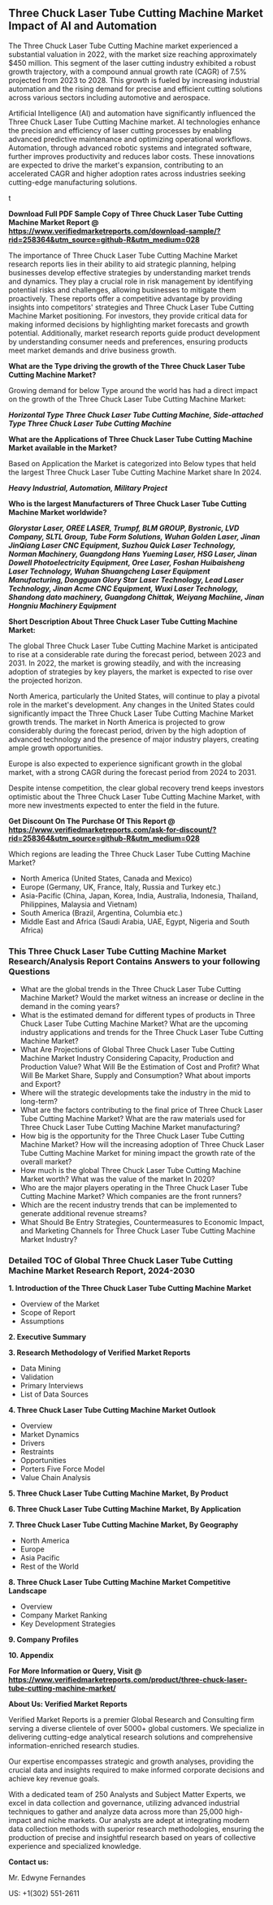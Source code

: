 <h2>Three Chuck Laser Tube Cutting Machine Market Impact of AI and Automation</h2><p>The Three Chuck Laser Tube Cutting Machine market experienced a substantial valuation in 2022, with the market size reaching approximately $450 million. This segment of the laser cutting industry exhibited a robust growth trajectory, with a compound annual growth rate (CAGR) of 7.5% projected from 2023 to 2028. This growth is fueled by increasing industrial automation and the rising demand for precise and efficient cutting solutions across various sectors including automotive and aerospace.</p><p>Artificial Intelligence (AI) and automation have significantly influenced the Three Chuck Laser Tube Cutting Machine market. AI technologies enhance the precision and efficiency of laser cutting processes by enabling advanced predictive maintenance and optimizing operational workflows. Automation, through advanced robotic systems and integrated software, further improves productivity and reduces labor costs. These innovations are expected to drive the market's expansion, contributing to an accelerated CAGR and higher adoption rates across industries seeking cutting-edge manufacturing solutions.</p>t</p><p id="" class=""><strong>Download Full PDF Sample Copy of Three Chuck Laser Tube Cutting Machine Market Report @ <a href="https://www.verifiedmarketreports.com/download-sample/?rid=258364&utm_source=github-R&utm_medium=028" target="_blank">https://www.verifiedmarketreports.com/download-sample/?rid=258364&utm_source=github-R&utm_medium=028</a></strong></p><p>The importance of&nbsp;Three Chuck Laser Tube Cutting Machine Market research reports lies in their ability to aid strategic planning, helping businesses develop effective strategies by understanding market trends and dynamics. They play a crucial role in risk management by identifying potential risks and challenges, allowing businesses to mitigate them proactively. These reports offer a competitive advantage by providing insights into competitors' strategies and Three Chuck Laser Tube Cutting Machine Market positioning. For investors, they provide critical data for making informed decisions by highlighting market forecasts and growth potential. Additionally, market research reports guide product development by understanding consumer needs and preferences, ensuring products meet market demands and drive business growth.</p><p><strong>What are the&nbsp;Type driving the growth of the Three Chuck Laser Tube Cutting Machine Market?</strong></p><p id="" class="">Growing demand for below Type around the world has had a direct impact on the growth of the Three Chuck Laser Tube Cutting Machine Market:</p><em><strong>Horizontal Type Three Chuck Laser Tube Cutting Machine, Side-attached Type Three Chuck Laser Tube Cutting Machine</strong></em></p><strong>What are the&nbsp;Applications&nbsp;of Three Chuck Laser Tube Cutting Machine Market available in the Market?</strong></p><p id="" class="">Based on Application the Market is categorized into Below types that held the largest Three Chuck Laser Tube Cutting Machine Market share In 2024.</p><em><strong>Heavy Industrial, Automation, Military Project</strong></em></p><strong>Who is the largest Manufacturers of Three Chuck Laser Tube Cutting Machine Market worldwide?</strong></p><p><em><strong>Glorystar Laser, OREE LASER, Trumpf, BLM GROUP, Bystronic, LVD Company, SLTL Group, Tube Form Solutions, Wuhan Golden Laser, Jinan JinQiang Laser CNC Equipment, Suzhou Quick Laser Technology, Norman Machinery, Guangdong Hans Yueming Laser, HSG Laser, Jinan Dowell Photoelectricity Equipment, Oree Laser, Foshan Huibaisheng Laser Technology, Wuhan Shuangcheng Laser Equipment Manufacturing, Dongguan Glory Star Laser Technology, Lead Laser Technology, Jinan Acme CNC Equipment, Wuxi Laser Technology, Shandong dato machinery, Guangdong Chittak, Weiyang Machiine, Jinan Hongniu Machinery Equipment</strong></em></p><p id="" class=""><strong>Short Description About Three Chuck Laser Tube Cutting Machine Market:</strong></p><p>The global Three Chuck Laser Tube Cutting Machine Market is anticipated to rise at a considerable rate during the forecast period, between 2023 and 2031. In 2022, the market is growing steadily, and with the increasing adoption of strategies by key players, the market is expected to rise over the projected horizon.</p><p>North America, particularly the United States, will continue to play a pivotal role in the market's development. Any changes in the United States could significantly impact the Three Chuck Laser Tube Cutting Machine Market growth trends. The market in North America is projected to grow considerably during the forecast period, driven by the high adoption of advanced technology and the presence of major industry players, creating ample growth opportunities.</p><p>Europe is also expected to experience significant growth in the global market, with a strong CAGR during the forecast period from 2024 to 2031.</p><p>Despite intense competition, the clear global recovery trend keeps investors optimistic about the Three Chuck Laser Tube Cutting Machine Market, with more new investments expected to enter the field in the future.</p><p id="" class=""><strong>Get Discount On The Purchase Of This Report @ <a href="https://www.verifiedmarketreports.com/ask-for-discount/?rid=258364&utm_source=github-R&utm_medium=028" target="_blank">https://www.verifiedmarketreports.com/ask-for-discount/?rid=258364&utm_source=github-R&utm_medium=028</a></strong></p>Which regions are leading the Three Chuck Laser Tube Cutting Machine Market?</p><ul><li>North America (United States, Canada and Mexico)</li><li>Europe (Germany, UK, France, Italy, Russia and Turkey etc.)</li><li>Asia-Pacific (China, Japan, Korea, India, Australia, Indonesia, Thailand, Philippines, Malaysia and Vietnam)</li><li>South America (Brazil, Argentina, Columbia etc.)</li><li>Middle East and Africa (Saudi Arabia, UAE, Egypt, Nigeria and South Africa)</li></ul><h3 id="" class="">This Three Chuck Laser Tube Cutting Machine Market Research/Analysis Report Contains Answers to your following Questions</h3><ul><li>What are the global trends in the Three Chuck Laser Tube Cutting Machine Market? Would the market witness an increase or decline in the demand in the coming years?</li><li>What is the estimated demand for different types of products in Three Chuck Laser Tube Cutting Machine Market? What are the upcoming industry applications and trends for the Three Chuck Laser Tube Cutting Machine Market?</li><li>What Are Projections of Global Three Chuck Laser Tube Cutting Machine Market Industry Considering Capacity, Production and Production Value? What Will Be the Estimation of Cost and Profit? What Will Be Market Share, Supply and Consumption? What about imports and Export?</li><li>Where will the strategic developments take the industry in the mid to long-term?</li><li>What are the factors contributing to the final price of Three Chuck Laser Tube Cutting Machine Market? What are the raw materials used for Three Chuck Laser Tube Cutting Machine Market manufacturing?</li><li>How big is the opportunity for the Three Chuck Laser Tube Cutting Machine Market? How will the increasing adoption of Three Chuck Laser Tube Cutting Machine Market for mining impact the growth rate of the overall market?</li><li>How much is the global Three Chuck Laser Tube Cutting Machine Market worth? What was the value of the market In 2020?</li><li>Who are the major players operating in the Three Chuck Laser Tube Cutting Machine Market? Which companies are the front runners?</li><li>Which are the recent industry trends that can be implemented to generate additional revenue streams?</li><li>What Should Be Entry Strategies, Countermeasures to Economic Impact, and Marketing Channels for Three Chuck Laser Tube Cutting Machine Market Industry?</li></ul><h3 id="" class="">Detailed TOC of Global Three Chuck Laser Tube Cutting Machine Market Research Report, 2024-2030</h3><p id="" class=""><strong>1. Introduction of the Three Chuck Laser Tube Cutting Machine Market</strong></p><ul><li>Overview of the Market</li><li>Scope of Report</li><li>Assumptions</li></ul><p id="" class=""><strong>2. Executive Summary</strong></p><p id="" class=""><strong>3. Research Methodology of Verified Market Reports</strong></p><ul><li>Data Mining</li><li>Validation</li><li>Primary Interviews</li><li>List of Data Sources</li></ul><p id="" class=""><strong>4. Three Chuck Laser Tube Cutting Machine Market Outlook</strong></p><ul><li>Overview</li><li>Market Dynamics</li><li>Drivers</li><li>Restraints</li><li>Opportunities</li><li>Porters Five Force Model</li><li>Value Chain Analysis</li></ul><p id="" class=""><strong>5. Three Chuck Laser Tube Cutting Machine Market, By Product</strong></p><p id="" class=""><strong>6. Three Chuck Laser Tube Cutting Machine Market, By Application</strong></p><p id="" class=""><strong>7. Three Chuck Laser Tube Cutting Machine Market, By Geography</strong></p><ul><li>North America</li><li>Europe</li><li>Asia Pacific</li><li>Rest of the World</li></ul><p id="" class=""><strong>8. Three Chuck Laser Tube Cutting Machine Market Competitive Landscape</strong></p><ul><li>Overview</li><li>Company Market Ranking</li><li>Key Development Strategies</li></ul><p id="" class=""><strong>9. Company Profiles</strong></p><p id="" class=""><strong>10. Appendix</strong></p><p id="" class=""><strong>For More Information or Query, Visit @ <a href="https://www.verifiedmarketreports.com/product/three-chuck-laser-tube-cutting-machine-market/" target="_blank">https://www.verifiedmarketreports.com/product/three-chuck-laser-tube-cutting-machine-market/</a></strong></p><p id="" class=""><strong>About Us: Verified Market Reports</strong></p><p id="" class="">Verified Market Reports is a premier Global Research and Consulting firm serving a diverse clientele of over 5000+ global customers. We specialize in delivering cutting-edge analytical research solutions and comprehensive information-enriched research studies.</p><p id="" class="">Our expertise encompasses strategic and growth analyses, providing the crucial data and insights required to make informed corporate decisions and achieve key revenue goals.</p><p id="" class="">With a dedicated team of 250 Analysts and Subject Matter Experts, we excel in data collection and governance, utilizing advanced industrial techniques to gather and analyze data across more than 25,000 high-impact and niche markets. Our analysts are adept at integrating modern data collection methods with superior research methodologies, ensuring the production of precise and insightful research based on years of collective experience and specialized knowledge.</p><p id="" class=""><strong>Contact us:</strong></p><p id="" class="">Mr. Edwyne Fernandes</p><p id="" class="">US: +1(302) 551-2611</p>